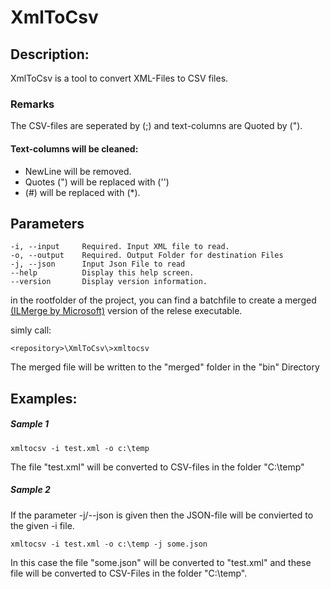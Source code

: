 

# XmlToCsv #

Description:
----------

XmlToCsv is a tool to convert XML-Files to CSV files.

### Remarks ###
The CSV-files are seperated by (;) and text-columns are Quoted by (").

#### Text-columns will be cleaned: ####
- NewLine will be removed. 
- Quotes (") will be replaced with ('') 
- (#) will be replaced with (*).



Parameters
----------
    
	-i, --input     Required. Input XML file to read.
	-o, --output    Required. Output Folder for destination Files
	-j, --json      Input Json File to read
  	--help          Display this help screen.
	--version       Display version information.

in the rootfolder of the project, you can find a batchfile to create a merged [(ILMerge by Microsoft)](https://github.com/Microsoft/ILMerge "ILMerge") version of the relese executable.

simly call:

	<repository>\XmlToCsv\>xmltocsv

The merged file will be written to the "merged" folder in the "bin" Directory



Examples:
----------

##### Sample 1 #####

	xmltocsv -i test.xml -o c:\temp

The file "test.xml" will be converted to CSV-files in the folder "C:\temp"

##### Sample 2 #####
If the parameter -j/--json is given then the JSON-file will be convierted to the given -i file.

	xmltocsv -i test.xml -o c:\temp -j some.json

In this case the file "some.json" will be converted to "test.xml" and these file will be converted to CSV-Files in the folder "C:\temp".

